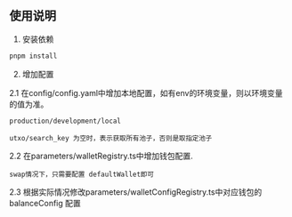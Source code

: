 ## 使用说明

1. 安装依赖

```bash
pnpm install
```

2. 增加配置

2.1 在config/config.yaml中增加本地配置，如有env的环境变量，则以环境变量的值为准。
```
production/development/local

utxo/search_key 为空时，表示获取所有池子，否则是取指定池子
```

2.2 在parameters/walletRegistry.ts中增加钱包配置. 
```
swap情况下，只需要配置 defaultWallet即可
```

2.3 根据实际情况修改parameters/walletConfigRegistry.ts中对应钱包的 balanceConfig 配置

